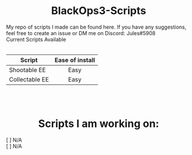 <h1 align="center">BlackOps3-Scripts</h1>
My repo of scripts I made can be found here. If you have any suggestions, feel free to create an issue or DM me on Discord: Jules#5908<br/>
Current Scripts Available<br/><br/>

| Script        | Ease of install |
| -----------   |     :-----:     |
| Shootable EE  | Easy            |
| Collectable EE| Easy            |

<br/><br/>
<h1 align="center">Scripts I am working on:</h1>
[ ] N/A<br/>
[ ] N/A<br/>
